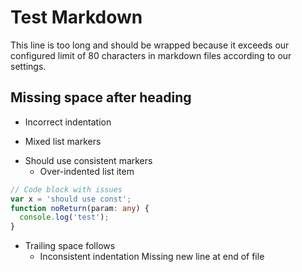 # Test Markdown

This line is too long and should be wrapped because it exceeds our configured
limit of 80 characters in markdown files according to our settings.

## Missing space after heading

- Incorrect indentation

* Mixed list markers

- Should use consistent markers
  - Over-indented list item

```typescript
// Code block with issues
var x = 'should use const';
function noReturn(param: any) {
  console.log('test');
}
```

- Trailing space follows
  - Inconsistent indentation Missing new line at end of file
